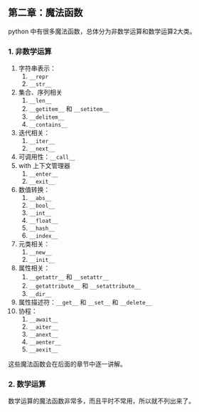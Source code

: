 ## 第二章：魔法函数

python 中有很多魔法函数，总体分为非数学运算和数学运算2大类。

### 1. 非数学运算

1. 字符串表示：
   1. `__repr`
   2. `__str__`
2. 集合、序列相关
   1. `__len__`
   2. `__getitem__` 和 `__setitem__`
   3. `__delitem__`
   4. `__contains__`
3. 迭代相关：
   1. `__iter__`
   2. `__next__`
4. 可调用性：`__call__`
5. with 上下文管理器
   1. `__enter__`
   2. `__exit__`
6. 数值转换：
   1. `__abs__`
   2. `__bool__`
   3. `__int__`
   4. `__float__`
   5. `__hash__`
   6. `__index__`
7. 元类相关：
   1. `__new__`
   2. `__init__`
8. 属性相关：
   1. `__getattr__` 和 `__setattr__`
   2. `__getattribute__` 和 `__setattribute__`
   3. `__dir__`
9. 属性描述符：`__get__` 和 `__set__` 和 `__delete__`
10. 协程：
    1. `__await__`
    2. `__aiter__`
    3. `__anext__`
    4. `__aenter__`
    5. `__aexit__`

这些魔法函数会在后面的章节中逐一讲解。

### 2. 数学运算

数学运算的魔法函数非常多，而且平时不常用，所以就不列出来了。